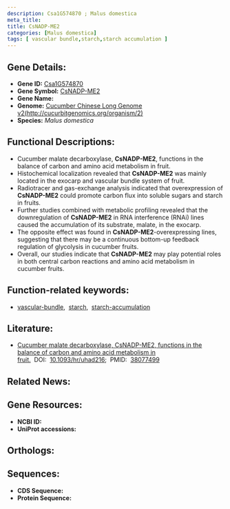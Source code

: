 ```yaml
---
description: Csa1G574870 ; Malus domestica
meta_title:
title: CsNADP-ME2
categories: [Malus domestica]
tags: [ vascular bundle,starch,starch accumulation ]
---
```


## Gene Details:
- **Gene ID:** [Csa1G574870]()
- **Gene Symbol:** <u>CsNADP-ME2</u>
- **Gene Name:** 
- **Genome:** [Cucumber Chinese Long Genome v2(http://cucurbitgenomics.org/organism/2)]()
- **Species:** *Malus domestica*

## Functional Descriptions:
   - Cucumber malate decarboxylase, **CsNADP-ME2**, functions in the balance of carbon and amino acid metabolism in fruit.
   - Histochemical localization revealed that **CsNADP-ME2** was mainly located in the exocarp and vascular bundle system of fruit.
   - Radiotracer and gas-exchange analysis indicated that overexpression of **CsNADP-ME2** could promote carbon flux into soluble sugars and starch in fruits.
   - Further studies combined with metabolic profiling revealed that the downregulation of **CsNADP-ME2** in RNA interference (RNAi) lines caused the accumulation of its substrate, malate, in the exocarp.
   - The opposite effect was found in **CsNADP-ME2**-overexpressing lines, suggesting that there may be a continuous bottom-up feedback regulation of glycolysis in cucumber fruits.
   - Overall, our studies indicate that **CsNADP-ME2** may play potential roles in both central carbon reactions and amino acid metabolism in cucumber fruits.

## Function-related keywords:
   - [vascular-bundle](/tags/vascular-bundle/),&nbsp;&nbsp;[starch](/tags/starch/),&nbsp;&nbsp;[starch-accumulation](/tags/starch-accumulation/)

## Literature:
   - [Cucumber malate decarboxylase, CsNADP-ME2, functions in the balance of carbon and amino acid metabolism in fruit.](https://doi.org/10.1093/hr/uhad216)&nbsp;&nbsp;DOI:&nbsp;&nbsp;[10.1093/hr/uhad216](https://doi.org/10.1093/hr/uhad216);&nbsp;&nbsp;PMID:&nbsp;&nbsp;[38077499](https://pubmed.ncbi.nlm.nih.gov/38077499/)

## Related News:

## Gene Resources:
- **NCBI ID:**  [](https://www.ncbi.nlm.nih.gov/gene/?term=)
- **UniProt accessions:**  [](https://www.uniprot.org/uniprotkb//entry)

## Orthologs:

## Sequences:
- **CDS Sequence:**
- **Protein Sequence:**
